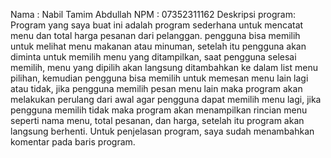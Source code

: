 Nama : Nabil Tamim Abdullah 
NPM : 07352311162
Deskripsi program:
Program yang saya buat ini adalah program sederhana untuk mencatat menu dan total harga pesanan dari pelanggan.
pengguna bisa memilih untuk melihat menu makanan atau minuman, setelah itu pengguna akan diminta untuk memilih menu yang ditampilkan, saat pengguna selesai memilih, menu yang dipilih akan langsung ditambahkan ke dalam list menu pilihan, kemudian pengguna bisa memilih untuk memesan menu lain lagi atau tidak, jika pengguna memilih pesan menu lain maka program akan melakukan perulang dari awal agar pengguna dapat memilih menu lagi, jika pengguna memilih tidak maka program akan menampilkan rincian menu seperti nama menu, total pesanan, dan harga, setelah itu program akan langsung berhenti.
Untuk penjelasan program, saya sudah menambahkan komentar pada baris program.

